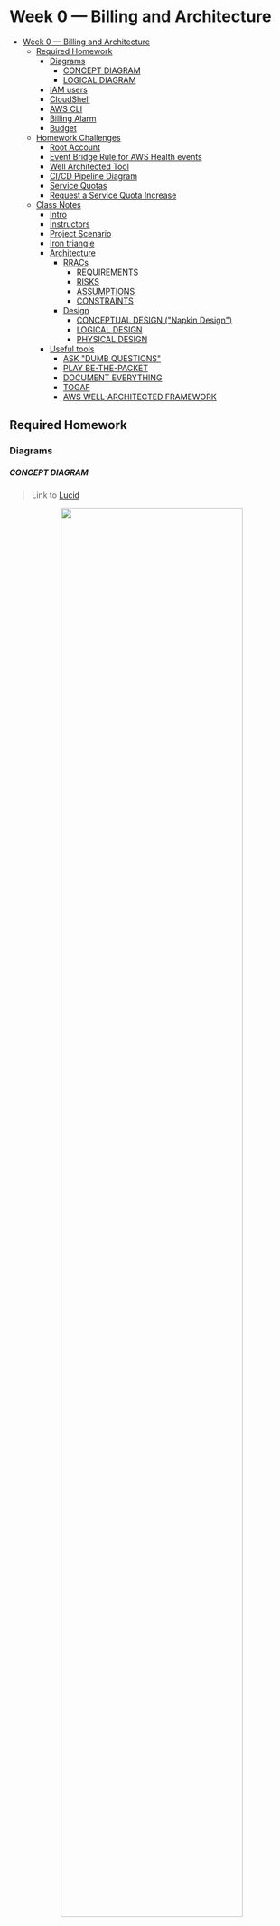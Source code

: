 # Week 0 — Billing and Architecture

- [Week 0 — Billing and Architecture](#week-0--billing-and-architecture)
  - [Required Homework](#required-homework)
    - [Diagrams](#diagrams)
        - [CONCEPT DIAGRAM](#concept-diagram)
        - [LOGICAL DIAGRAM](#logical-diagram)
    - [IAM users](#iam-users)
    - [CloudShell](#cloudshell)
    - [AWS CLI](#aws-cli)
    - [Billing Alarm](#billing-alarm)
    - [Budget](#budget)
  - [Homework Challenges](#homework-challenges)
    - [Root Account](#root-account)
    - [Event Bridge Rule for AWS Health events](#event-bridge-rule-for-aws-health-events)
    - [Well Architected Tool](#well-architected-tool)
    - [CI/CD Pipeline Diagram](#cicd-pipeline-diagram)
    - [Service Quotas](#service-quotas)
    - [Request a Service Quota Increase](#request-a-service-quota-increase)
  - [Class Notes](#class-notes)
    - [Intro](#intro)
    - [Instructors](#instructors)
    - [Project Scenario](#project-scenario)
    - [Iron triangle](#iron-triangle)
    - [Architecture](#architecture)
      - [RRACs](#rracs)
        - [REQUIREMENTS](#requirements)
        - [RISKS](#risks)
        - [ASSUMPTIONS](#assumptions)
        - [CONSTRAINTS](#constraints)
      - [Design](#design)
        - [CONCEPTUAL DESIGN ("Napkin Design")](#conceptual-design-napkin-design)
        - [LOGICAL DESIGN](#logical-design)
        - [PHYSICAL DESIGN](#physical-design)
    - [Useful tools](#useful-tools)
      - [ASK "DUMB QUESTIONS"](#ask-dumb-questions)
      - [PLAY BE-THE-PACKET](#play-be-the-packet)
      - [DOCUMENT EVERYTHING](#document-everything)
      - [TOGAF](#togaf)
      - [AWS WELL-ARCHITECTED FRAMEWORK](#aws-well-architected-framework)

## Required Homework

### Diagrams
##### CONCEPT DIAGRAM
> Link to [Lucid](https://lucid.app/lucidchart/d8286efd-b2db-49c2-a6ac-63f4a0045780/edit?viewport_loc=-715%2C-127%2C4137%2C1479%2C0_0&invitationId=inv_e33cd10b-5114-4e80-9901-c784154ce8dd)

<p align="center">
  <img src="./assets/week0/cruddur-concept-diagram.png" width="80%">
</p>

##### LOGICAL DIAGRAM
> Link to [Lucid](https://lucid.app/lucidchart/655e59e3-0047-4852-b2b5-1a672064f39d/edit?viewport_loc=-186%2C90%2C2000%2C1194%2C0_0&invitationId=inv_6157e264-be79-461e-a5d7-a6dffc5524b3)

<p align="center">
  <img src="./assets/week0/cruddur-logical-diagram.png" width="80%">
</p>

### IAM users
* Created a IAM user group with the `AdministratorAccess` AWS managed policy attached
* Created two users:
  * one with just console access
    * this user has MFA setup
  * one with just API access, to be used with Terraform
    * I'll be automating everything with Terraform in an attempt to make it to Red Squat 🚀
    * As seen below, only this user has API credentials generated

> 📌 **Note**: I created two users because I want to clearly see what was done by Terraform and what was done by my user in CloudTrail

![](./assets/week0/iam-users.png)

### CloudShell
I logged into my account and used CloudShell (last digits blured to prevent exposure)

![](assets/week0/cloudshell.png)

### AWS CLI
I added the task to get the AWS CLI installed in Gitpod. This was done in [`742023a`](https://github.com/romogo17/aws-bootcamp-cruddur-2023/commit/742023aa3552452a092d48f3d926c5b4d73afc30)

![](assets/week0/aws-cli-gitpod.png)

I already use the `aws` CLI for work, I also have it installed in my workstation (last digits blured to prevent exposure)

![](assets/week0/aws-cli-local.png)

### Billing Alarm

* Created a Billing Alarm whenever the EstimatedCharges >= $25 USD
* This alarm was created by Terraform. The automation can be found in [`infrastructure/00-billing-budgets-and-health`](../infrastructure/00-billing-budgets-and-health/)

![](assets/week0/billing-alarm.png)

### Budget

* Created a Budget of $2 USD
* A spend of $1 USD (threshold) will trigger an alert to my email
* The budget was created by Terraform. The automation can be found in [`infrastructure/00-billing-budgets-and-health`](../infrastructure/00-billing-budgets-and-health/)

![](assets/week0/budget.png)


## Homework Challenges

Aside from the challenge tasks, my main challenge during the bootcamp in order to get Red Squad 🚀 will be to automate the deployment of everything through Terraform
* As a prerequisite, I created an S3 bucket and a DynamoDB table to use the Terraform S3 backend
* All the terraform code is located under [`infrastructure/`](../infrastructure/). I'll be following the **layering** approach. The first couple layers will have independant foundational automation (billing alerts, SNS topics, DNS, etc.) and most of the actual Cruddur infrastructure will live in it's own layer

### Root Account
* Enabled `Receive Billing Alerts` under the account's Billing Preferences.
  * This was a prerequisite to setup Billing Alarms
* I also configured MFA for the root account, which is part of the homework challenges.

![](assets/week0/root-account-iam.png)

### Event Bridge Rule for AWS Health events
* Created an Event Bridge Rule to capture AWS Health events and send them to an SNS topic.
* The target SNS topic has a subscription with my email

![](assets/week0/aws-health-event-rule.png)

### Well Architected Tool

In order to get familiar with the Well Architected Tool, I did an assessment of all the cuestions in the default lens

![](assets/week0/well-architected-tool.png)


### CI/CD Pipeline Diagram

> Link to [Lucid](https://lucid.app/lucidchart/1f1074f6-ba12-4210-be0a-1e1c60e84fc2/edit?viewport_loc=-15%2C-151%2C1733%2C1166%2C0_0&invitationId=inv_1884a017-ec77-43e3-8c79-064ca341ddb4)

<p align="center">
  <img src="./assets/week0/cruddur-ci-cd-pipeline.png" width="80%">
</p>


### Service Quotas

* **Route 53**: [Service Quotas](https://docs.aws.amazon.com/general/latest/gr/r53.html#limits_route53)
* **Cognito Identity**: [Service Quotas](https://docs.aws.amazon.com/general/latest/gr/cognito_identity.html#cognito-identity-quotas)
* **Elastic Load Balancing**: [Service Quotas](https://docs.aws.amazon.com/general/latest/gr/elb.html#limits_elastic_load_balancer)
* **AppSync**: [Service Quotas](https://docs.aws.amazon.com/general/latest/gr/appsync.html#limits_appsync)
* **EC2**: [Service Quotas](https://docs.aws.amazon.com/general/latest/gr/ec2-service.html#limits_ec2)
* **VPC**: [Service Quotas](https://docs.aws.amazon.com/general/latest/gr/vpc-service.html#vpc-quotas)
* **DynamoDB**: [Service Quotas](https://docs.aws.amazon.com/general/latest/gr/ddb.html#limits_dynamodb)
* **ECS**: [Service Quotas](https://docs.aws.amazon.com/general/latest/gr/ecs-service.html#limits_ecs)
* **S3**: [Service Quotas](https://docs.aws.amazon.com/general/latest/gr/s3.html#limits_s3)
* **Lambda**: [Service Quotas](https://docs.aws.amazon.com/general/latest/gr/lambda-service.html#limits_lambda)
* **RDS**: [Service Quotas](https://docs.aws.amazon.com/general/latest/gr/rds-service.html#limits_rds)

In general AWS quotas are quite generousn In my work, I've only had to request a quota increase a handful of times.

### Request a Service Quota Increase

I've requested a quota increase for On-demand and Spot Standard Instance Requests (vCPUs)

![](./assets/week0/quota-increase.png)

## Class Notes
### Intro
- Videos will be recorded in case we need to catch up

### Instructors
- Margaret Valtierra: Solutions Engineering
- Chris Williams: Principal Cloud Solutions Architect
- Shala Warner

### Project Scenario
> There's no such thing as greenfield. _Quite true_ :)

- Microservice architecture

### Iron triangle
Chose two...
- Scope (features, functionality)
- Cost (budget, resources)
- Time (schedule)

### Architecture

#### RRACs
##### REQUIREMENTS
Something that the project must achieve at the end. Technical or business oriented
- verifiable
- monitorable
- traceable
- feasible

##### RISKS
Prevents the project from being successful (must be mitigated), for example:
- SPoFs (Single Point of Failures)
- user commitment
- late delivery

##### ASSUMPTIONS
Factors held as true for the planning & implementation phases, for example:
- sufficient network bandwith

##### CONSTRAINTS
Policy or technical limitations for the project, for example:
- time
- budget
- vendor selections

#### Design
From gathering the RRACs, you create your designs

##### CONCEPTUAL DESIGN ("Napkin Design")
- Created by business stakeholders and architects
- Defines concepts and rules

##### LOGICAL DESIGN
- Defines how the system should be implemented
- Environment without actual names or sizes

##### PHYSICAL DESIGN
- Representationof the actual thing that was built (IPs of servers, ARNs of resources, etc)


### Useful tools

#### ASK "DUMB QUESTIONS"
- Why are we in the room?
- How will we get this amount of work done?
- How will it make money?
- Do we have the skillset needed to make this a reality?

#### PLAY BE-THE-PACKET
- Be as granular as possible.
- Educates you about the system you're trying to build

#### DOCUMENT EVERYTHING
- What it does, where the staful data resides, where the ephemeral data resides

#### TOGAF
TOGAF is an architecture framework that provides the methods and tools for assisting in the acceptance, production, use, and maintenance of an enterprise architecture.  It is based on an iterative process model supported by best practices and re-usable set of existing architecture assets

- Most popular framework for EA

#### AWS WELL-ARCHITECTED FRAMEWORK
Asks the right questions (from a TOGAF perspective) to highlight blindspots. Naturally falls into the RRAC buckets. Powerful tool in the architect's toolbelt.

1. Operational excellence
1. Security
1. Reliability
1. Performance efficiency
1. Cost optimization
1. Sustainability


